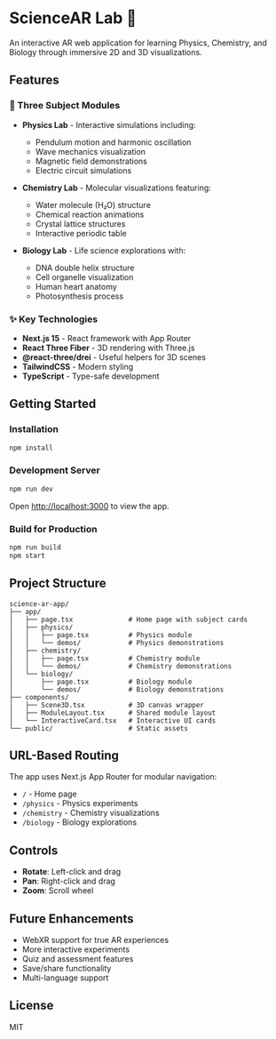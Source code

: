# ScienceAR Lab 🔬

An interactive AR web application for learning Physics, Chemistry, and Biology through immersive 2D and 3D visualizations.

## Features

### 🌟 Three Subject Modules

- **Physics Lab** - Interactive simulations including:
  - Pendulum motion and harmonic oscillation
  - Wave mechanics visualization
  - Magnetic field demonstrations
  - Electric circuit simulations

- **Chemistry Lab** - Molecular visualizations featuring:
  - Water molecule (H₂O) structure
  - Chemical reaction animations
  - Crystal lattice structures
  - Interactive periodic table

- **Biology Lab** - Life science explorations with:
  - DNA double helix structure
  - Cell organelle visualization
  - Human heart anatomy
  - Photosynthesis process

### ✨ Key Technologies

- **Next.js 15** - React framework with App Router
- **React Three Fiber** - 3D rendering with Three.js
- **@react-three/drei** - Useful helpers for 3D scenes
- **TailwindCSS** - Modern styling
- **TypeScript** - Type-safe development

## Getting Started

### Installation

```bash
npm install
```

### Development Server

```bash
npm run dev
```

Open [http://localhost:3000](http://localhost:3000) to view the app.

### Build for Production

```bash
npm run build
npm start
```

## Project Structure

```
science-ar-app/
├── app/
│   ├── page.tsx              # Home page with subject cards
│   ├── physics/
│   │   ├── page.tsx          # Physics module
│   │   └── demos/            # Physics demonstrations
│   ├── chemistry/
│   │   ├── page.tsx          # Chemistry module
│   │   └── demos/            # Chemistry demonstrations
│   └── biology/
│       ├── page.tsx          # Biology module
│       └── demos/            # Biology demonstrations
├── components/
│   ├── Scene3D.tsx           # 3D canvas wrapper
│   ├── ModuleLayout.tsx      # Shared module layout
│   └── InteractiveCard.tsx   # Interactive UI cards
└── public/                   # Static assets
```

## URL-Based Routing

The app uses Next.js App Router for modular navigation:

- `/` - Home page
- `/physics` - Physics experiments
- `/chemistry` - Chemistry visualizations
- `/biology` - Biology explorations

## Controls

- **Rotate**: Left-click and drag
- **Pan**: Right-click and drag
- **Zoom**: Scroll wheel

## Future Enhancements

- WebXR support for true AR experiences
- More interactive experiments
- Quiz and assessment features
- Save/share functionality
- Multi-language support

## License

MIT

